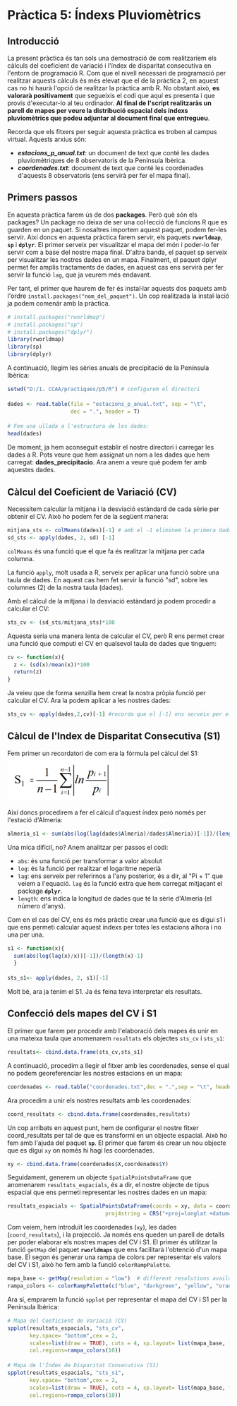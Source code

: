 
# Pràctica 5: Índexs Pluviomètrics

Introducció
--------

La present pràctica és tan sols una demostració de com realitzaríem els càlculs del coeficient de variació i l'índex de disparitat consecutiva en l'entorn de programació R. Com que el nivell necessari de programació per realitzar aquests càlculs és més elevat que el de la pràctica 2, en aquest cas no hi haurà l'opció de realitzar la pràctica amb R. No obstant això, **es valorarà positivament** que segueixis el codi que aquí es presenta i que provis d'executar-lo al teu ordinador. **Al final de l'script realitzaràs un parell de mapes per veure la distribució espacial dels índexs pluviomètrics que podeu adjuntar al document final que entregueu**. 

Recorda que els fitxers per seguir aquesta pràctica es troben al campus virtual. Aquests arxius són:

- ***estacions_p_anual.txt***: un document de text que conté les dades pluviomètriques de 8 observatoris de la Península Ibèrica.
- ***coordenades.txt***: document de text que conté les coordenades d'aquests 8 observatoris (ens servirà per fer el mapa final).




Primers passos
------------

En aquesta pràctica farem ús de dos **packages**. Però què són els packages? Un package no deixa de ser una col·lecció de funcions R que es guarden en un paquet. Si nosaltres importem aquest paquet, podem fer-les servir. 
Així doncs en aquesta pràctica farem servir, els paquets **`rworldmap`**, **`sp`** i **`dplyr`**. El primer serveix per visualitzar el mapa del món i poder-lo fer servir com a base del nostre mapa final. D'altra banda, el paquet sp serveix per visualitzar les nostres dades en un mapa. Finalment, el paquet dplyr permet fer amplis tractaments de dades, en aquest cas ens servirà per fer servir la funció `lag`, que ja veurem més endavant.

Per tant, el primer que haurem de fer és instal·lar aquests dos paquets amb l'ordre `install.packages("nom_del_paquet")`. Un cop realitzada la instal·lació ja podem comenár amb la pràctica. 

``` r
# install.packages("rworldmap")
# install.packages("sp")
# install.packages("dplyr")
library(rworldmap)
library(sp)
library(dplyr)
```

A continuació, llegim les sèries anuals de precipitació de la Península Ibèrica:

``` r
setwd("D:/1. CCAA/practiques/p5/R") # configurem el directori

dades <- read.table(file = "estacions_p_anual.txt", sep = "\t",
                    dec = ".", header = T)
                    
# Fem una ullada a l'estructura de les dades:
head(dades)
```
De moment, ja hem aconseguit establir el nostre directori i carregar les dades a R. Pots veure que hem assignat un nom a les dades que hem carregat: **dades_precipitacio**. Ara anem a veure què podem fer amb aquestes dades.


Càlcul del Coeficient de Variació (CV)
------------
Necessitem calcular la mitjana i la desviació estàndard de cada sèrie per obtenir el CV. Això ho podem fer de la següent manera: 
``` r
mitjana_sts <- colMeans(dades)[-1] # amb el -1 eliminem la primera dada que conté els anys
sd_sts <- apply(dades, 2, sd) [-1]
```
`colMeans` és una funció que el que fa és realitzar la mitjana per cada columna.

La funció `apply`, molt usada a R, serveix per aplicar una funció sobre una taula de dades. En aquest cas hem fet servir la funció "sd", sobre les columnes (2) de la nostra taula (dades). 

Amb el càlcul de la mitjana i la desviació estàndard ja podem procedir a calcular el CV:
``` r
sts_cv <- (sd_sts/mitjana_sts)*100
```
Aquesta seria una manera lenta de calcular el CV, però R ens permet crear una funció que computi el CV en qualsevol taula de dades que tinguem:

``` r
cv <- function(x){
  z <- (sd(x)/mean(x))*100
  return(z)
}
```
Ja veieu que de forma senzilla hem creat la nostra pròpia funció per calcular el CV. Ara la podem aplicar a les nostres dades:
``` r
sts_cv <- apply(dades,2,cv)[-1] #recorda que el [-1] ens serveix per eliminar la columna d'anys del càlcul.
``` 

Càlcul de l'Index de Disparitat Consecutiva (S1)
------------
Fem primer un recordatori de com era la fórmula pel càlcul del S1:
<img src="pics_r/s1.png" height="100" />

Així doncs procedirem a fer el càlcul d'aquest índex però només per l'estació d'Almeria:

``` r
almeria_s1 <- sum(abs(log(lag(dades$Almeria)/dades$Almeria))[-1])/(length(dades$Almeria)-1)
```
Una mica difícil, no? Anem analitzar per passos el codi:
- `abs`: és una funció per transformar a valor absolut
- `log`: és la funció per realitzar el logaritme neperià
- `lag`: ens serveix per referirnos a l'any posterior, és a dir, al "Pi + 1" que veiem a l'equació. `lag` és la funció extra que hem carregat mitjaçant el package **`dplyr`**.
- `length`: ens indica la longitud de dades que té la sèrie d'Almeria (el número d'anys).

Com en el cas del CV, ens és més pràctic crear una funció que es digui s1 i que ens permeti calcular aquest índexs per totes les estacions alhora i no una per una.

``` r
s1 <- function(x){
  sum(abs(log(lag(x)/x))[-1])/(length(x)-1)
  }

sts_s1<- apply(dades, 2, s1)[-1]

```
Molt bé, ara ja tenim el S1. Ja és feina teva interpretar els resultats.



Confecció dels mapes del CV i S1
------------
El primer que farem per procedir amb l'elaboració dels mapes és unir en una mateixa taula que anomenarem `resultats` els objectes `sts_cv` i `sts_s1`:

``` r
resultats<- cbind.data.frame(sts_cv,sts_s1)
```
A continuació, procedim a llegir el fitxer amb les coordenades, sense el qual no podem georeferenciar les nostres estacions en un mapa:
``` r
coordenades <- read.table("coordenades.txt",dec = ".",sep = "\t", header = T)
```
Ara procedim a unir els nostres resultats amb les coordenades:
``` r
coord_resultats <- cbind.data.frame(coordenades,resultats)
```
Un cop arribats en aquest punt, hem de configurar el nostre fitxer coord_resultats per tal de que es transformi en un objecte espacial. Això ho fem amb l'ajuda del paquet **`sp`**. 
El primer que farem és crear un nou objecte que es digui `xy` on només hi hagi les coordenades.
``` r
xy <- cbind.data.frame(coordenades$X,coordenades$Y)
```
Seguidament, generem un objecte `SpatialPointsDataFrame` que anomenarem `resultats_espacials`, és a dir, el nostre objecte de tipus espacial que ens permeti representar les nostres dades en un mapa:
``` r
resultats_espacials <- SpatialPointsDataFrame(coords = xy, data = coord_resultats,
                               proj4string = CRS("+proj=longlat +datum=WGS84 +ellps=WGS84 +towgs84=0,0,0"))
```
Com veiem, hem introduït les coordenades (`xy`), les dades (`coord_resultats`), i la projecció. Ja només ens queden un parell de detalls per poder elaborar els nostres mapes del CV i S1.
El primer és utilitzar la funció `getMap` del paquet **`rworldmaps`** que ens facilitarà l'obtenció d'un mapa base. El segon és generar una rampa de colors per representar els valors del CV i S1, això ho fem amb la funció `colorRampPalette`.

``` r
mapa_base <- getMap(resolution = "low")  # different resolutions available
rampa_colors <- colorRampPalette(c("blue", "darkgreen", "yellow", "orange","red"))
```
Ara sí, emprarem la funció `spplot` per representar el mapa del CV i S1 per la Península Ibèrica:
``` r
# Mapa del Coeficient de Variació (CV)
spplot(resultats_espacials, "sts_cv",
       key.space= "bottom",cex = 2,
       scales=list(draw = TRUE), cuts = 4, sp.layout= list(mapa_base, first = FALSE),
       col.regions=rampa_colors(10))

# Mapa de l'Índex de Disparitat Consecutiva (S1)
spplot(resultats_espacials, "sts_s1",
       key.space= "bottom",cex = 2,
       scales=list(draw = TRUE), cuts = 4, sp.layout= list(mapa_base, first = FALSE),
       col.regions=rampa_colors(10))

```
